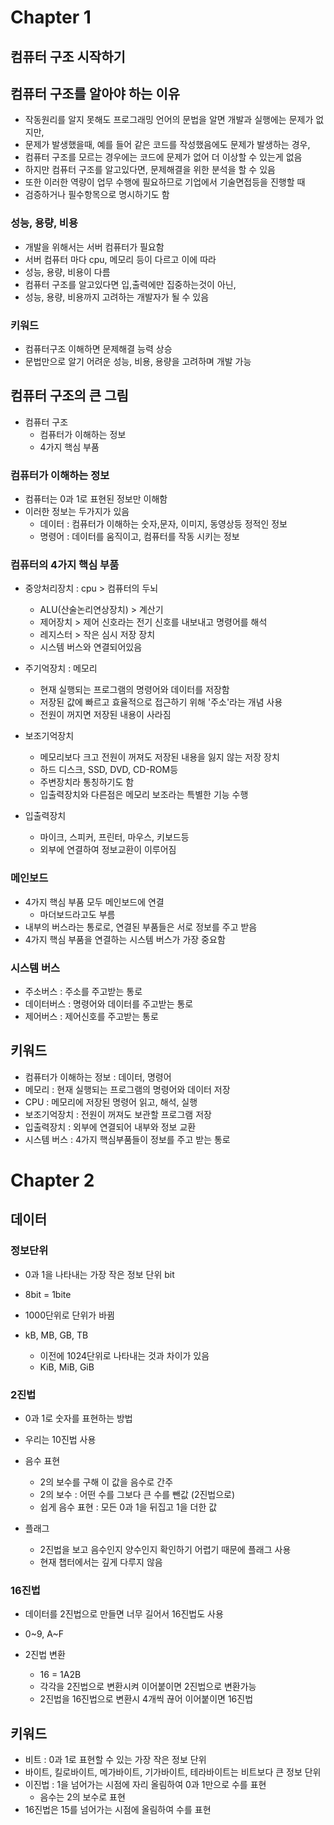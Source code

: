 # Chapter 1
## 컴퓨터 구조 시작하기

## 컴퓨터 구조를 알아야 하는 이유
- 작동원리를 알지 못해도 프로그래밍 언어의 문법을 알면 개발과 실행에는 문제가 없지만,
- 문제가 발생했을때, 예를 들어 같은 코드를 작성했음에도 문제가 발생하는 경우,
- 컴퓨터 구조를 모르는 경우에는 코드에 문제가 없어 더 이상할 수 있는게 없음
- 하지만 컴퓨터 구조를 알고있다면, 문제해결을 위한 분석을 할 수 있음
- 또한 이러한 역량이 업무 수행에 필요하므로 기업에서 기술면접등을 진행할 때 
- 검증하거나 필수항목으로 명시하기도 함


### 성능, 용량, 비용
- 개발을 위해서는 서버 컴퓨터가 필요함
- 서버 컴퓨터 마다 cpu, 메모리 등이 다르고 이에 따라
- 성능, 용량, 비용이 다름
- 컴퓨터 구조를 알고있다면 입,출력에만 집중하는것이 아닌,
- 성능, 용량, 비용까지 고려하는 개발자가 될 수 있음

### 키워드
- 컴퓨터구조 이해하면 문제해결 능력 상승
- 문법만으로 알기 어려운 성능, 비용, 용량을 고려하며 개발 가능

## 컴퓨터 구조의 큰 그림
- 컴퓨터 구조
  - 컴퓨터가 이해하는 정보
  - 4가지 핵심 부품

### 컴퓨터가 이해하는 정보
- 컴퓨터는 0과 1로 표현된 정보만 이해함
- 이러한 정보는 두가지가 있음
  - 데이터 : 컴퓨터가 이해하는 숫자,문자, 이미지, 동영상등 정적인 정보
  - 명령어 : 데이터를 움직이고, 컴퓨터를 작동 시키는 정보

### 컴퓨터의 4가지 핵심 부품
  
- 중앙처리장치 : cpu > 컴퓨터의 두뇌
  - ALU(산술논리연상장치) > 계산기
  - 제어장치 > 제어 신호라는 전기 신호를 내보내고 명령어를 해석
  - 레지스터 > 작은 심시 저장 장치
  - 시스템 버스와 연결되어있음


- 주기억장치 : 메모리
  - 현재 실행되는 프로그램의 명령어와 데이터를 저장함
  - 저장된 값에 빠르고 효율적으로 접근하기 위해 '주소'라는 개념 사용
  - 전원이 꺼지면 저장된 내용이 사라짐


- 보조기억장치
  - 메모리보다 크고 전원이 꺼져도 저장된 내용을 잃지 않는 저장 장치
  - 하드 디스크, SSD, DVD, CD-ROM등
  - 주변장치라 통칭하기도 함
  - 입출력장치와 다른점은 메모리 보조라는 특별한 기능 수행


- 입출력장치
  - 마이크, 스피커, 프린터, 마우스, 키보드등
  - 외부에 연결하여 정보교환이 이루어짐
    
### 메인보드
- 4가지 핵심 부품 모두 메인보드에 연결
  -   마더보드라고도 부름
- 내부의 버스라는 통로로, 연결된 부품들은 서로 정보를 주고 받음
- 4가지 핵심 부품을 연결하는 시스템 버스가 가장 중요함

### 시스템 버스
 - 주소버스 : 주소를 주고받는 통로
 - 데이터버스 : 명령어와 데이터를 주고받는 통로
 - 제어버스 : 제어신호를 주고받는 통로

## 키워드
 - 컴퓨터가 이해하는 정보  : 데이터, 명령어
 - 메모리 : 현재 실행되는 프로그램의 명령어와 데이터 저장
 - CPU : 메모리에 저장된 명령어 읽고, 해석, 실행
 - 보조기억장치 : 전원이 꺼져도 보관할 프로그램 저장
 - 입출력장치 : 외부에 연결되어 내부와 정보 교환
 - 시스템 버스 : 4가지 핵심부품들이 정보를 주고 받는 통로

# Chapter 2
## 데이터

### 정보단위
 - 0과 1을 나타내는 가장 작은 정보 단위 bit
 - 8bit = 1bite
 - 1000단위로 단위가 바뀜 
 - kB, MB, GB, TB

   - 이전에 1024단위로 나타내는 것과 차이가 있음
   - KiB, MiB, GiB

### 2진법
 - 0과 1로 숫자를 표현하는 방법
 - 우리는 10진법 사용

 - 음수 표현
    - 2의 보수를 구해 이 값을 음수로 간주
    - 2의 보수 : 어떤 수를 그보다 큰 수를 뺀값 (2진법으로)  
    - 쉽게 음수 표현 : 모든 0과 1을 뒤집고 1을 더한 값
    
 - 플래그
    - 2진법을 보고 음수인지 양수인지 확인하기 어렵기 때문에 플래그 사용
    - 현재 챕터에서는 깊게 다루지 않음

### 16진법
 - 데이터를 2진법으로 만들면 너무 길어서 16진법도 사용
 - 0~9, A~F

 - 2진법 변환
   - 16 = 1A2B
   - 각각을 2진법으로 변환시켜 이어붙이면 2진법으로 변환가능
   - 2진법을 16진법으로 변환시 4개씩 끊어 이어붙이면 16진법

## 키워드
 - 비트 : 0과 1로 표현할 수 있는 가장 작은 정보 단위
 - 바이트, 킬로바이트, 메가바이트, 기가바이트, 테라바이트는 비트보다 큰 정보 단위
 - 이진법 : 1을 넘어가는 시점에 자리 올림하여 0과 1만으로 수를 표현
   - 음수는 2의 보수로 표현
 - 16진법은 15를 넘어가는 시점에 올림하여 수를 표현

